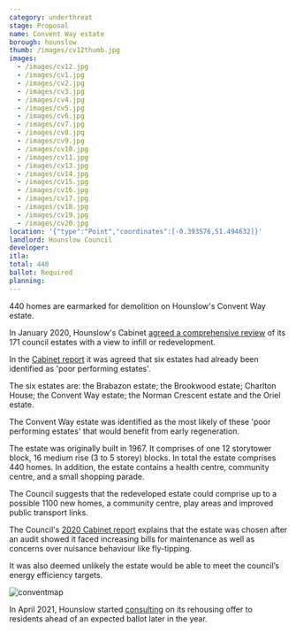 ```yaml
---
category: underthreat
stage: Proposal
name: Convent Way estate
borough: hounslow
thumb: /images/cv12thumb.jpg
images:
  - /images/cv12.jpg
  - /images/cv1.jpg
  - /images/cv2.jpg
  - /images/cv3.jpg
  - /images/cv4.jpg
  - /images/cv5.jpg
  - /images/cv6.jpg
  - /images/cv7.jpg
  - /images/cv8.jpg
  - /images/cv9.jpg
  - /images/cv10.jpg
  - /images/cv11.jpg
  - /images/cv13.jpg
  - /images/cv14.jpg
  - /images/cv15.jpg
  - /images/cv16.jpg
  - /images/cv17.jpg
  - /images/cv18.jpg
  - /images/cv19.jpg
  - /images/cv20.jpg
location: '{"type":"Point","coordinates":[-0.393576,51.494632]}'
landlord: Hounslow Council
developer:
itla:
total: 440
ballot: Required
planning:
---
```

440 homes are earmarked for demolition on Hounslow's Convent Way estate.

In January 2020, Hounslow's Cabinet [agreed a comprehensive review](https://democraticservices.hounslow.gov.uk/documents/s157644/CEX432%20Housing%20Estate%20Regeneration%20Programme.pdf) of its 171 council estates with a view to infill or redevelopment.

In the [Cabinet report](https://democraticservices.hounslow.gov.uk/documents/s157644/CEX432%20Housing%20Estate%20Regeneration%20Programme.pdf) it was agreed that six estates had already been identified as 'poor performing estates'. 

The six estates are: the Brabazon estate; the Brookwood estate; Charlton House; the Convent Way estate; the Norman Crescent estate and the Oriel estate.

The Convent Way estate was identified as the most likely of these 'poor performing estates' that would benefit from early regeneration.

The estate was originally built in 1967. It comprises of one 12 storytower block, 16 medium rise (3 to 5 storey) blocks. In total the estate comprises 440 homes. In addition, the estate contains a health centre, community centre, and a small shopping parade.

The Council suggests that the redeveloped estate could comprise up to a possible 1100 new homes, a community centre, play areas and improved public transport links.

The Council's [2020 Cabinet report](https://democraticservices.hounslow.gov.uk/documents/s157644/CEX432%20Housing%20Estate%20Regeneration%20Programme.pdf) explains that the estate was chosen after an audit showed it faced increasing bills for maintenance as well as concerns over nuisance behaviour like fly-tipping.

It was also deemed unlikely the estate would be able to meet the council’s energy efficiency targets.

![conventmap]({{site.baseurl}}/images/conventmap.png)

In April 2021, Hounslow started [consulting](https://haveyoursay.hounslow.gov.uk/housing/conventfeedback/) on its rehousing offer to residents ahead of an expected ballot later in the year.
